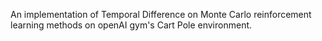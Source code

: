An implementation of Temporal Difference on Monte Carlo reinforcement learning methods on openAI gym's Cart Pole environment.
